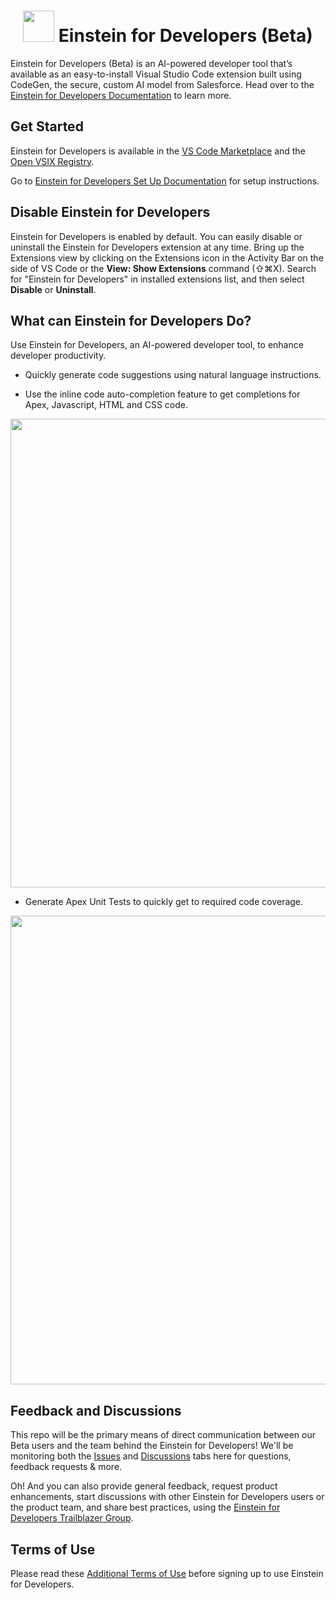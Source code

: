 <div align=center>

# <img src="https://github.com/forcedotcom/Einstein-GPT-for-Developers/blob/main/images/einstein-thumb.jpeg" width="50"> Einstein for Developers (Beta)

</div>

Einstein for Developers (Beta) is an AI-powered developer tool that’s available as an easy-to-install Visual Studio Code extension built using CodeGen, the secure, custom AI model from Salesforce. Head over to the [Einstein for Developers Documentation](https://developer.salesforce.com/tools/vscode/en/einstein/einstein-overview) to learn more.

## Get Started

Einstein for Developers is available in the [VS Code Marketplace](https://marketplace.visualstudio.com/items?itemName=salesforce.salesforcedx-einstein-gpt) and the [Open VSIX Registry](https://open-vsx.org/extension/salesforce/salesforcedx-einstein-gpt).

Go to [Einstein for Developers Set Up Documentation](https://developer.salesforce.com/tools/vscode/en/einstein/einstein-setup) for setup instructions.

## Disable Einstein for Developers
Einstein for Developers is enabled by default. You can easily disable or uninstall the Einstein for Developers extension at any time. Bring up the Extensions view by clicking on the Extensions icon in the Activity Bar on the side of VS Code or the **View: Show Extensions** command (⇧⌘X). Search for "Einstein for Developers" in installed extensions list, and then select **Disable** or **Uninstall**.


## What can Einstein for Developers Do?

Use Einstein for Developers, an AI-powered developer tool, to enhance developer productivity.

* Quickly generate code suggestions using natural language instructions.

* Use the inline code auto-completion feature to get completions for Apex, Javascript, HTML and CSS code.

<div align=center>
<img src="https://github.com/forcedotcom/Einstein-GPT-for-Developers/blob/main/images/einstein-inline-autocomplete.gif" width="750">
</div>
  
* Generate Apex Unit Tests to quickly get to required code coverage.

<div align=center>
<img src="https://github.com/forcedotcom/Einstein-GPT-for-Developers/blob/main/images/einstein-tcg.gif" width="750">
</div>



## Feedback and Discussions
This repo will be the primary means of direct communication between our Beta users and the team behind the Einstein for Developers! We'll be monitoring both the [Issues](https://github.com/forcedotcom/Einstein-GPT-for-Developers/issues) and [Discussions](https://github.com/forcedotcom/Einstein-GPT-for-Developers/discussions) tabs here for questions, feedback requests & more. 

Oh! And you can also provide general feedback, request product enhancements, start discussions with other Einstein for Developers users or the product team, and share best practices, using the [Einstein for Developers Trailblazer Group](https://trailhead.salesforce.com/trailblazer-community/groups/0F94V000000oRJs?tab=discussion&sort=LAST_MODIFIED_DATE_DESC).







## Terms of Use

Please read these [Additional Terms of Use](https://developer.salesforce.com/tools/vscode/en/einstein/einstein-termsofuse) before signing up to use Einstein for Developers.
